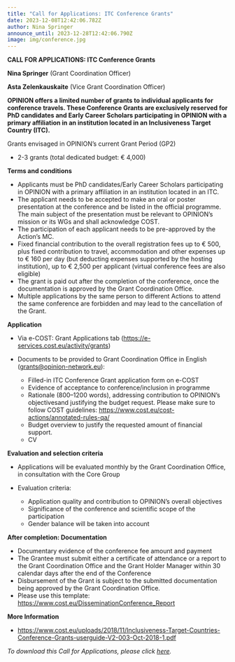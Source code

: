 ```yaml
---
title: "Call for Applications: ITC Conference Grants"
date: 2023-12-08T12:42:06.782Z
author: Nina Springer
announce_until: 2023-12-28T12:42:06.790Z
image: img/conference.jpg
---
```

**CALL FOR APPLICATIONS: ITC Conference Grants**

**Nina Springer** (Grant Coordination Officer)

**Asta Zelenkauskaite** (Vice Grant Coordination Officer)

**OPINION offers a limited number of grants to individual applicants for conference travels. These Conference Grants are exclusively reserved for PhD candidates and Early Career Scholars participating in OPINION with a primary affiliation in an institution located in an Inclusiveness Target Country (ITC).**

Grants envisaged in OPINION’s current Grant Period (GP2)

* 2-3 grants (total dedicated budget: € 4,000)

**Terms and conditions**

* Applicants must be PhD candidates/Early Career Scholars participating in OPINION with a primary affiliation in an institution located in an ITC.
* The applicant needs to be accepted to make an oral or poster presentation at the conference and be listed in the official programme. The main subject of the presentation must be relevant to OPINION’s mission or its WGs and shall acknowledge COST.
* The participation of each applicant needs to be pre-approved by the Action’s MC.
* Fixed financial contribution to the overall registration fees up to € 500, plus fixed contribution to travel, accommodation and other expenses up to € 160 per day
  (but deducting expenses supported by the hosting institution), up to € 2,500 per applicant (virtual conference fees are also eligible)
* The grant is paid out after the completion of the conference, once the documentation is approved by the Grant Coordination Office.
* Multiple applications by the same person to different Actions to attend the same conference are forbidden and may lead to the cancellation of the Grant.

**Application**

* Via e-COST: Grant Applications tab (<https://e-services.cost.eu/activity/grants>)
* Documents to be provided to Grant Coordination Office in English ([grants@opinion-network.eu](mailto:grants@opinion-network.eu)):

  * Filled-in ITC Conference Grant application form on e-COST
  * Evidence of acceptance to conference/inclusion in programme
  * Rationale (800–1200 words), addressing contribution to OPINION’s objectivesand justifying the budget request. Please make sure to follow COST guidelines: <https://www.cost.eu/cost-actions/annotated-rules-qa/> 
  * Budget overview to justify the requested amount of financial support.
  * CV

**Evaluation and selection criteria**

* Applications will be evaluated monthly by the Grant Coordination Office, in consultation with the Core Group
* Evaluation criteria:

  * Application quality and contribution to OPINION’s overall objectives
  * Significance of the conference and scientific scope of the participation
  * Gender balance will be taken into account

**After completion: Documentation**

* Documentary evidence of the conference fee amount and payment
* The Grantee must submit either a certificate of attendance or a report to the Grant Coordination Office and the Grant Holder Manager within 30 calendar days after the end of the Conference
* Disbursement of the Grant is subject to the submitted documentation being approved by the Grant Coordination Office.
* P﻿lease use this template: <https://www.cost.eu/DisseminationConference_Report> 

**More Information**

* [https://www.cost.eu/uploads/2018/11/Inclusiveness-Target-Countries-
  Conference-Grants-userguide-V2-003-Oct-2018-1.pdf](<https://www.cost.eu/uploads/2018/11/Inclusiveness-Target-Countries- Conference-Grants-userguide-V2-003-Oct-2018-1.pdf>)

*To download this Call for Applications, please click [here](https://www.opinion-network.eu/img/cfa_ICTconf-final_2023_24_V2.pdf).*